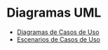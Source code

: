# Diagramas UML
 - [Diagramas de Casos de Uso](diagramas_de_casos_de_uso.md) 
 - [Escenarios de Casos de Uso](escenarios_de_casos_de_uso.md)
